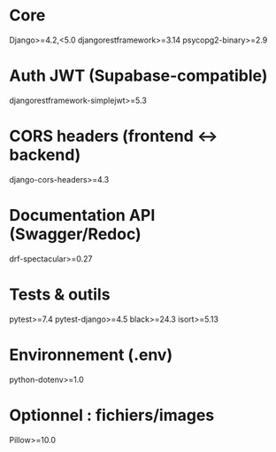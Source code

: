 # Core
Django>=4.2,<5.0
djangorestframework>=3.14
psycopg2-binary>=2.9

# Auth JWT (Supabase-compatible)
djangorestframework-simplejwt>=5.3

# CORS headers (frontend <-> backend)
django-cors-headers>=4.3

# Documentation API (Swagger/Redoc)
drf-spectacular>=0.27

# Tests & outils
pytest>=7.4
pytest-django>=4.5
black>=24.3
isort>=5.13

# Environnement (.env)
python-dotenv>=1.0

# Optionnel : fichiers/images
Pillow>=10.0
